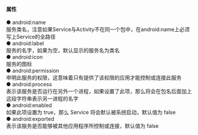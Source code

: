 #### 属性  

● android:name  
服务类名，注意如果Service与Activity不在同一个包中，在android:name上必须写上Service的全路径  
● android:label  
服务的名字，如果为空，默认显示的服务名为类名  
● android:icon  
服务的图标  
● android:permission  
申明此服务的权限，这意味着只有提供了该权限的应用才能控制或连接此服务  
● android:process  
表示该服务是否运行在另外一个进程，如果设置了此项，那么将会在包名后面加上这段字符串表示另一进程的名字  
● android:enabled  
如果此项设置为 true，那么 Service 将会默认被系统启动，默认值为 false  
● android:exported  
表示该服务是否能够被其他应用程序所控制或连接，默认值为 false  
